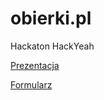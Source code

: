 # obierki.pl
Hackaton HackYeah


[Prezentacja](https://docs.google.com/presentation/d/1fJPk71efMwEtYbppLVzjR57H6i2yd6gS7dFTCIr9Ob0/edit?usp=sharing)

[Formularz](https://docs.google.com/forms/d/e/1FAIpQLSfZewqWrx-ZjyEP-sTR4Bfd0yEUvDhqM-HIq7RS8rpX-vwAMw/viewform?usp=sf_link)
